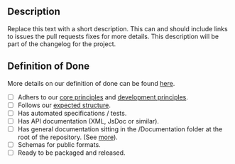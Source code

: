 ## Description

Replace this text with a short description. This can and should include links to issues the pull requests fixes for more details. This description will be part of the changelog for the project.

## Definition of Done

More details on our definition of done can be found [here](https://dolittle.io/contributing/guidelines/definition_of_done/).

- [ ] Adhers to our [core principles](https://dolittle.io/contributing/guidelines/core_principles/) and [development principles](https://dolittle.io/contributing/guidelines/development_principles/).
- [ ] Follows our [expected structure](https://dolittle.io/contributing/guidelines/repositories/).
- [ ] Has automated specifications / tests.
- [ ] Has API documentation (XML, JsDoc or similar).
- [ ] Has general documentation sitting in the /Documentation folder at the root of the repository. (See [more](https://dolittle.io/contributing/documentation/)).
- [ ] Schemas for public formats.
- [ ] Ready to be packaged and released.
